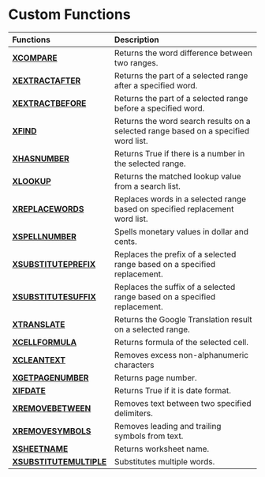 # Custom Functions

|Functions|Description|
|:--|:--|
|[**XCOMPARE**](https://github.com/therepos/msexcel/blob/main/temp/bas/XCOMPARE.bas)|Returns the word difference between two ranges.|
|[**XEXTRACTAFTER**](https://github.com/therepos/msexcel/blob/main/temp/bas/XEXTRACTAFTER.bas)|Returns the part of a selected range after a specified word.|
|[**XEXTRACTBEFORE**](https://github.com/therepos/msexcel/blob/main/temp/bas/XEXTRACTBEFORE.bas)|Returns the part of a selected range before a specified word.|
|[**XFIND**](https://github.com/therepos/msexcel/blob/main/temp/bas/XFIND.bas)|Returns the word search results on a selected range based on a specified word list.|
|[**XHASNUMBER**](https://github.com/therepos/msexcel/blob/main/temp/bas/XHASNUMBER.bas)|Returns True if there is a number in the selected range.|
|[**XLOOKUP**](https://github.com/therepos/msexcel/blob/main/temp/bas/XLOOKUP.bas)|Returns the matched lookup value from a search list.|
|[**XREPLACEWORDS**](https://github.com/therepos/msexcel/blob/main/temp/bas/XREPLACEWORDS.bas)|Replaces words in a selected range based on specified replacement word list.|
|[**XSPELLNUMBER**](https://github.com/therepos/msexcel/blob/main/temp/bas/XSPELLNUMBER.bas)|Spells monetary values in dollar and cents.|
|[**XSUBSTITUTEPREFIX**](https://github.com/therepos/msexcel/blob/main/temp/bas/XSUBSTITUTEPREFIX.bas)|Replaces the prefix of a selected range based on a specified replacement.|
|[**XSUBSTITUTESUFFIX**](https://github.com/therepos/msexcel/blob/main/temp/bas/XSUBSTITUTESUFFIX.bas)|Replaces the suffix of a selected range based on a specified replacement.|
|[**XTRANSLATE**](https://github.com/therepos/msexcel/blob/main/temp/bas/XTRANSLATE.bas)|Returns the Google Translation result on a selected range.|
|[**XCELLFORMULA**](https://github.com/therepos/msexcel/blob/main/temp/bas/XCELLFORMULA.bas)|Returns formula of the selected cell.|
|[**XCLEANTEXT**](https://github.com/therepos/msexcel/blob/main/temp/bas/XCLEANTEXT.bas)|Removes excess non-alphanumeric characters|
|[**XGETPAGENUMBER**](https://github.com/therepos/msexcel/blob/main/temp/bas/XGETPAGENUMBER.bas)|Returns page number.|
|[**XIFDATE**](https://github.com/therepos/msexcel/blob/main/temp/bas/XIFDATE.bas)|Returns True if it is date format.|
|[**XREMOVEBETWEEN**](https://github.com/therepos/msexcel/blob/main/temp/bas/XREMOVEBETWEEN.bas)|Removes text between two specified delimiters.|
|[**XREMOVESYMBOLS**](https://github.com/therepos/msexcel/blob/main/temp/bas/XREMOVESYMBOLS.bas)|Removes leading and trailing symbols from text.|
|[**XSHEETNAME**](https://github.com/therepos/msexcel/blob/main/temp/bas/XSHEETNAME.bas)|Returns worksheet name.|
|[**XSUBSTITUTEMULTIPLE**](https://github.com/therepos/msexcel/blob/main/temp/bas/XSUBSTITUTEMULTIPLE.bas)|Substitutes multiple words.|
